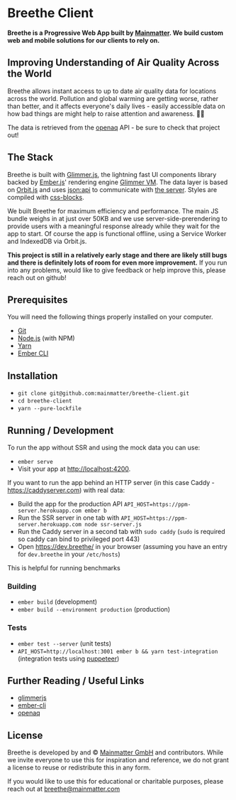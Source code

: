 # Breethe Client

**Breethe is a Progressive Web App built by [Mainmatter](https://mainmatter.com).
We build custom web and mobile solutions for our clients to rely on.**

## Improving Understanding of Air Quality Across the World

Breethe allows instant access to up to date air quality data for locations
across the world. Pollution and global warming are getting worse, rather than better, and it affects everyone's daily lives - easily accessible data on how bad things are might help to raise attention and awareness. 🌳💨

The data is retrieved from the [openaq](https://openaq.org) API - be sure to
check that project out!

## The Stack

Breethe is built with [Glimmer.js](http://glimmerjs.com), the lightning fast UI
components library backed by [Ember.js](http://emberjs.com)' rendering engine
[Glimmer VM](https://github.com/glimmerjs/glimmer-vm). The data layer is based
on [Orbit.js](http://orbitjs.com) and uses [json:api](http://jsonapi.org) to
communicate with [the server](https://github.com/mainmatter/breethe-server).
Styles are compiled with [css-blocks](http://css-blocks.com).

We built Breethe for maximum efficiency and performance. The main JS bundle
weighs in at just over 50KB and we use server-side-prerendering to provide
users with a meaningful response already while they wait for the app to start.
Of course the app is functional offline, using a Service Worker and IndexedDB
via Orbit.js.

**This project is still in a relatively early stage and there are likely still
bugs and there is definitely lots of room for even more improvement.** If you
run into any problems, would like to give feedback or help improve this, please
reach out on github!

## Prerequisites

You will need the following things properly installed on your computer.

* [Git](https://git-scm.com/)
* [Node.js](https://nodejs.org/) (with NPM)
* [Yarn](https://yarnpkg.com/en/)
* [Ember CLI](https://ember-cli.com/)

## Installation

* `git clone git@github.com:mainmatter/breethe-client.git`
* `cd breethe-client`
* `yarn --pure-lockfile`

## Running / Development

To run the app without SSR and using the mock data you can use:
* `ember serve`
* Visit your app at [http://localhost:4200](http://localhost:4200).

If you want to run the app behind an HTTP server (in this case Caddy - https://caddyserver.com) with real data:

* Build the app for the production API `API_HOST=https://ppm-server.herokuapp.com ember b`
* Run the SSR server in one tab with `API_HOST=https://ppm-server.herokuapp.com node ssr-server.js`
* Run the Caddy server in a second tab with `sudo caddy` (`sudo` is required so caddy can bind to privileged port 443)
* Open https://dev.breethe/ in your browser (assuming you have an entry for `dev.breethe` in your `/etc/hosts`)

This is helpful for running benchmarks

### Building

* `ember build` (development)
* `ember build --environment production` (production)

### Tests

* `ember test --server` (unit tests)
* `API_HOST=http://localhost:3001 ember b && yarn test-integration` (integration tests using [puppeteer](https://github.com/GoogleChrome/puppeteer))

## Further Reading / Useful Links

* [glimmerjs](http://github.com/tildeio/glimmer/)
* [ember-cli](https://ember-cli.com/)
* [openaq](https://openaq.org/)

## License

Breethe is developed by and &copy; [Mainmatter GmbH](http://mainmatter.com) and
contributors. While we invite everyone to use this for inspiration and
reference, we do not grant a license to reuse or redistribute this in any form.

If you would like to use this for educational or charitable purposes, please
reach out at breethe@mainmatter.com
